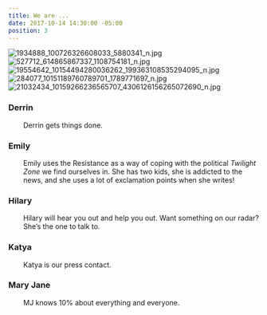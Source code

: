 ```yaml
---
title: We are ...
date: 2017-10-14 14:30:00 -05:00
position: 3
---
```


![1934888_100726326608033_5880341_n.jpg](/uploads/1934888_100726326608033_5880341_n.jpg)![527712_614865867337_1108754181_n.jpg](/uploads/527712_614865867337_1108754181_n.jpg)![19554642_10154494280036262_199363108535294095_n.jpg](/uploads/19554642_10154494280036262_199363108535294095_n.jpg)![284077_10151189760789701_1789771697_n.jpg](/uploads/284077_10151189760789701_1789771697_n.jpg)![21032434_10159266236565707_4306126156265072690_n.jpg](/uploads/21032434_10159266236565707_4306126156265072690_n.jpg)
<h3 style="text-align: left;">Derrin</h3>
<p style="padding-left: 30px;">Derrin gets things done.</p>
<h3>Emily</h3>
<p style="padding-left: 30px;">Emily uses the Resistance as a way of coping with the political <em>Twilight Zone</em> we find ourselves in. She has two kids, she is addicted to the news, and she uses a lot of exclamation points when she writes!</p>
<h3>Hilary</h3>
<p style="padding-left: 30px;">Hilary will hear you out and help you out. Want something on our radar? She’s the one to talk to.</p>
<h3>Katya</h3>
<p style="padding-left: 30px;">Katya is our press contact.</p>
<h3>Mary Jane</h3>
<p style="padding-left: 30px;">MJ knows 10% about everything and everyone.</p>